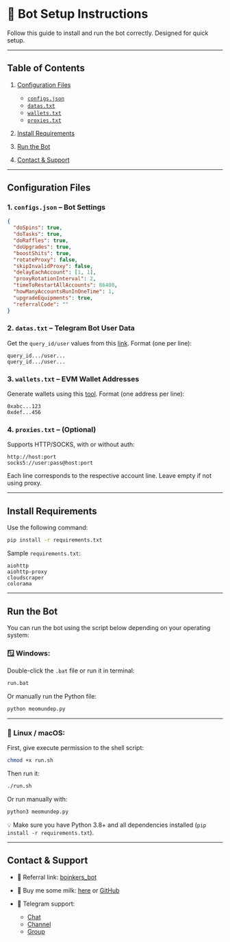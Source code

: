# 🚀 Bot Setup Instructions

Follow this guide to install and run the bot correctly. Designed for quick setup.

---

## Table of Contents

1. [Configuration Files](#configuration-files)

   * [`configs.json`](#1-configsjson)
   * [`datas.txt`](#2-datastxt)
   * [`wallets.txt`](#3-walletstxt)
   * [`proxies.txt`](#4-proxiestxt)
2. [Install Requirements](#install-requirements)
3. [Run the Bot](#run-the-bot)
4. [Contact & Support](#contact--support)

---

## Configuration Files

### 1. `configs.json` – Bot Settings

```json
{
  "doSpins": true,
  "doTasks": true,
  "doRaffles": true,
  "doUpgrades": true,
  "boostShits": true,
  "rotateProxy": false,
  "skipInvalidProxy": false,
  "delayEachAccount": [1, 1],
  "proxyRotationInterval": 2,
  "timeToRestartAllAccounts": 86400,
  "howManyAccountsRunInOneTime": 1,
  "upgradeEquipments": true,
  "referralCode": ""
}
```

### 2. `datas.txt` – Telegram Bot User Data

Get the `query_id/user` values from this [link](https://t.me/KeoAirDropFreeNee/1586).
Format (one per line):

```
query_id.../user...
query_id.../user...
```

### 3. `wallets.txt` – EVM Wallet Addresses

Generate wallets using this [tool](https://github.com/MeoMunDep/Automatic-Ultimate-Create-Wallets-for-Airdrop).
Format (one address per line):

```
0xabc...123
0xdef...456
```

### 4. `proxies.txt` – (Optional)

Supports HTTP/SOCKS, with or without auth:

```
http://host:port  
socks5://user:pass@host:port
```

Each line corresponds to the respective account line. Leave empty if not using proxy.

---

## Install Requirements

Use the following command:

```bash
pip install -r requirements.txt
```

Sample `requirements.txt`:

```
aiohttp
aiohttp-proxy
cloudscraper
colorama
```

---

## Run the Bot

You can run the bot using the script below depending on your operating system:

### 🪟 Windows:

Double-click the `.bat` file or run it in terminal:

```bash
run.bat
```

Or manually run the Python file:

```bash
python meomundep.py
```

---

### 🐧 Linux / macOS:

First, give execute permission to the shell script:

```bash
chmod +x run.sh
```

Then run it:

```bash
./run.sh
```

Or run manually with:

```bash
python3 meomundep.py
```


💡 Make sure you have Python 3.8+ and all dependencies installed (`pip install -r requirements.txt`).


---

## Contact & Support

* 🔗 Referral link: [boinkers_bot](https://t.me/boinker_bot/boinkapp?startapp=boink6713068747)
* 🛒 Buy me some milk: [here](https://t.me/KeoAirDropFreeNe/312/27801) or [GitHub](https://github.com/MeoMunDep/MeoMunDep)
* 💬 Telegram support:

  * [Chat](https://t.me/MeoMunDep)
  * [Channel](https://t.me/KeoAirDropFreeNee)
  * [Group](https://t.me/KeoAirDropFreeNe)

